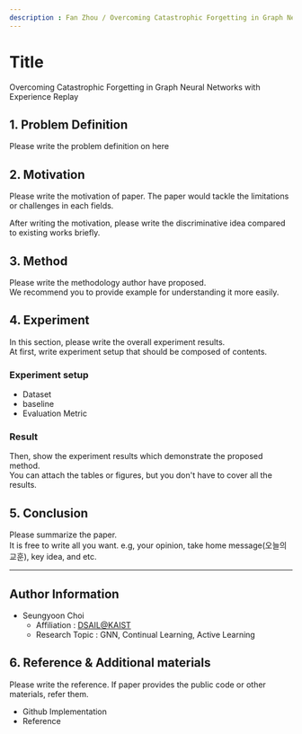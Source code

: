```yaml
---
description : Fan Zhou / Overcoming Catastrophic Forgetting in Graph Neural Networks with Experience Replay / AAAI-2021  
---
```


# **Title** 

Overcoming Catastrophic Forgetting in Graph Neural Networks with Experience Replay

## **1. Problem Definition**  

Please write the problem definition on here  

## **2. Motivation**  

Please write the motivation of paper. The paper would tackle the limitations or challenges in each fields.

After writing the motivation, please write the discriminative idea compared to existing works briefly.


## **3. Method**  

Please write the methodology author have proposed.  
We recommend you to provide example for understanding it more easily.  

## **4. Experiment**  

In this section, please write the overall experiment results.  
At first, write experiment setup that should be composed of contents.  

### **Experiment setup**  
* Dataset  
* baseline  
* Evaluation Metric  

### **Result**  
Then, show the experiment results which demonstrate the proposed method.  
You can attach the tables or figures, but you don't have to cover all the results.  
  



## **5. Conclusion**  

Please summarize the paper.  
It is free to write all you want. e.g, your opinion, take home message(오늘의 교훈), key idea, and etc.

---  
## **Author Information**  

* Seungyoon Choi  
    * Affiliation : [DSAIL@KAIST](https://dsail.kaist.ac.kr/)
    * Research Topic : GNN, Continual Learning, Active Learning

## **6. Reference & Additional materials**  

Please write the reference. If paper provides the public code or other materials, refer them.  

* Github Implementation  
* Reference  

